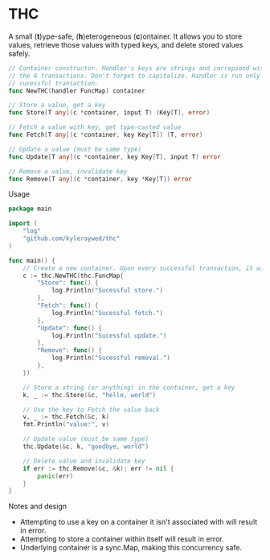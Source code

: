 # THC

A small (**t**)ype-safe, (**h**)eterogeneous (**c**)ontainer. It allows you to store values, retrieve those values with typed keys, and delete stored values safely.

```go
// Container constructor. Handler's keys are strings and correpsond with
// the 4 transactions. Don't forget to capitalize. Handler is run only on
// sucessful transaction.
func NewTHC(handler FuncMap) container

// Store a value, get a key
func Store[T any](c *container, input T) (Key[T], error)

// Fetch a value with key, get type-casted value
func Fetch[T any](c *container, key Key[T]) (T, error)

// Update a value (must be same type)
func Update[T any](c *container, key Key[T], input T) error

// Remove a value, invalidate key
func Remove[T any](c *container, key *Key[T]) error
```

Usage

```go
package main

import (
    "log"
    "github.com/kyleraywed/thc"
)

func main() {
    // Create a new container. Upon every successful transaction, it will log its success.
    c := thc.NewTHC(thc.FuncMap{
		"Store": func() {
			log.Println("Sucessful store.")
		},
		"Fetch": func() {
			log.Println("Sucessful fetch.")
		},
        "Update": func() {
            log.Println("Sucessful update.")
        },
        "Remove": func() {
            log.Println("Sucessful removal.")
        },
	})

    // Store a string (or anything) in the container, get a key
    k, _ := thc.Store(&c, "hello, world")

    // Use the key to Fetch the value back
    v, _ := thc.Fetch(&c, k)
    fmt.Println("value:", v)

    // Update value (must be same type)
    thc.Update(&c, k, "goodbye, world")

    // Delete value and invalidate key
    if err := thc.Remove(&c, &k); err != nil {
        panic(err)
    }
}
```

Notes and design

- Attempting to use a key on a container it isn't associated with will result in error.
- Attempting to store a container within itself will result in error.
- Underlying container is a sync.Map, making this concurrency safe.
